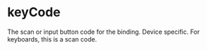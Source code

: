 # keyCode

The scan or input button code for the binding. Device specific. For keyboards, this is a scan code.
